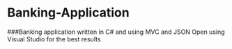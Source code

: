 # Banking-Application
###Banking application written in C# and using MVC and JSON
Open using Visual Studio for the best results
